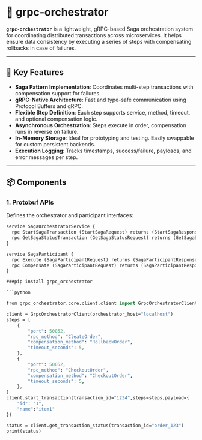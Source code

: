 # 🧩 grpc-orchestrator

**`grpc-orchestrator`** is a lightweight, gRPC-based Saga orchestration system for coordinating distributed transactions across microservices. It helps ensure data consistency by executing a series of steps with compensating rollbacks in case of failures.

---

## 🚀 Key Features

- **Saga Pattern Implementation**: Coordinates multi-step transactions with compensation support for failures.
- **gRPC-Native Architecture**: Fast and type-safe communication using Protocol Buffers and gRPC.
- **Flexible Step Definition**: Each step supports service, method, timeout, and optional compensation logic.
- **Asynchronous Orchestration**: Steps execute in order, compensation runs in reverse on failure.
- **In-Memory Storage**: Ideal for prototyping and testing. Easily swappable for custom persistent backends.
- **Execution Logging**: Tracks timestamps, success/failure, payloads, and error messages per step.

---

## 📦 Components

### 1. Protobuf APIs

Defines the orchestrator and participant interfaces:

```proto
service SagaOrchestratorService {
  rpc StartSagaTransaction (StartSagaRequest) returns (StartSagaResponse);
  rpc GetSagaStatusTransaction (GetSagaStatusRequest) returns (GetSagaStatusResponse);
}

service SagaParticipant {
  rpc Execute (SagaParticipantRequest) returns (SagaParticipantResponse);
  rpc Compensate (SagaParticipantRequest) returns (SagaParticipantResponse);
}

###pip install grpc_orchestrator

```python

from grpc_orchestrator.core.client.client import GrpcOrchestratorClient

client = GrpcOrchestratorClient(orchestrator_host="localhost")
steps = [
    {
        "port": 50052,
        "rpc_method": "CleateOrder",
        "compensation_method": "RollbackOrder",
        "timeout_seconds": 5,
    },
    {
        "port": 50052,
        "rpc_method": "CheckoutOrder",
        "compensation_method": "CheckoutOrder",
        "timeout_seconds": 5,
    },
]
client.start_transaction(transaction_id="1234",steps=steps,payload={
    "id": "1",
    "name":"item1"
})

status = client.get_transaction_status(transaction_id="order_123")
print(status)